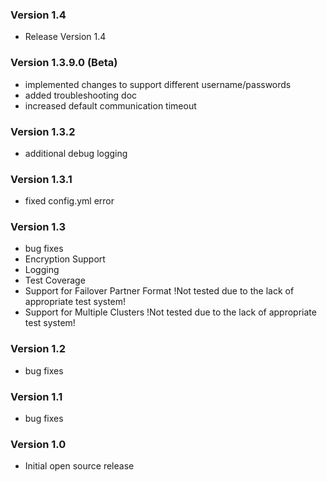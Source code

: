 ### Version 1.4

* Release Version 1.4

### Version 1.3.9.0 (Beta)

* implemented changes to support different username/passwords
* added troubleshooting doc
* increased default communication timeout

### Version 1.3.2

* additional debug logging

### Version 1.3.1

* fixed config.yml error

### Version 1.3

* bug fixes
* Encryption Support
* Logging
* Test Coverage
* Support for Failover Partner Format !Not tested due to the lack of appropriate test system!
* Support for Multiple Clusters !Not tested due to the lack of appropriate test system!

### Version 1.2

* bug fixes

### Version 1.1

* bug fixes

### Version 1.0

* Initial open source release
